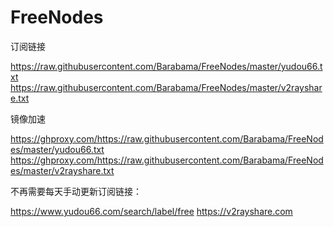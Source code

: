 # FreeNodes

订阅链接

https://raw.githubusercontent.com/Barabama/FreeNodes/master/yudou66.txt
https://raw.githubusercontent.com/Barabama/FreeNodes/master/v2rayshare.txt

镜像加速


https://ghproxy.com/https://raw.githubusercontent.com/Barabama/FreeNodes/master/yudou66.txt
https://ghproxy.com/https://raw.githubusercontent.com/Barabama/FreeNodes/master/v2rayshare.txt


不再需要每天手动更新订阅链接：

https://www.yudou66.com/search/label/free
https://v2rayshare.com


